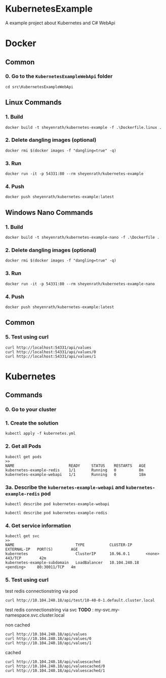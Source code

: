 # KubernetesExample
A example project about Kubernetes and C# WebApi

# Docker
## Common
### 0. Go to the `KubernetesExampleWebApi` folder
```
cd src\KubernetesExampleWebApi
```

## Linux Commands
### 1. Build
```
docker build -t sheyenrath/kubernetes-example -f .\Dockerfile.linux .
```

### 2. Delete dangling images (optional)
```
docker rmi $(docker images -f "dangling=true" -q)
```

### 3. Run
```
docker run -it -p 54331:80 --rm sheyenrath/kubernetes-example
```

### 4. Push
```
docker push sheyenrath/kubernetes-example:latest
```

## Windows Nano Commands
### 1. Build
```
docker build -t sheyenrath/kubernetes-example-nano -f .\Dockerfile .
```

### 2. Delete dangling images (optional)
```
docker rmi $(docker images -f "dangling=true" -q)
```

### 3. Run
```
docker run -it -p 54331:80 --rm sheyenrath/kubernetes-example-nano
```

### 4. Push
```
docker push sheyenrath/kubernetes-example:latest
```

## Common
### 5. Test using curl
```
curl http://localhost:54331/api/values
curl http://localhost:54331/api/values/0
curl http://localhost:54331/api/values/1
```


# Kubernetes
## Commands
### 0. Go to your cluster 

### 1. Create the solution
```
kubectl apply -f kubernetes.yml
```

### 2. Get all Pods
```
kubectl get pods
>>
NAME                        READY     STATUS    RESTARTS   AGE
kubernetes-example-redis    1/1       Running   0          8m
kubernetes-example-webapi   1/1       Running   0          18m
```

### 3a. Describe the `kubernetes-example-webapi` and `kubernetes-example-redis` pod
```
kubectl describe pod kubernetes-example-webapi

kubectl describe pod kubernetes-example-redis
```

### 4. Get service information
```
kubectl get svc
>>
NAME                           TYPE           CLUSTER-IP      EXTERNAL-IP   PORT(S)        AGE
kubernetes                     ClusterIP      10.96.0.1       <none>        443/TCP        42m
kubernetes-example-subdomain   LoadBalancer   10.104.240.18   <pending>     80:30011/TCP   4m
```

### 5. Test using curl
test redis connectionstring via pod
```
curl http://10.104.240.18/api/test/10-40-0-1.default.cluster.local
```

test redis connectionstring via svc
**TODO** : my-svc.my-namespace.svc.cluster.local

non cached
```
curl http://10.104.240.18/api/values
curl http://10.104.240.18/api/values/0
curl http://10.104.240.18/api/values/1
```

cached
```
curl http://10.104.240.18/api/valuescached
curl http://10.104.240.18/api/valuescached/0
curl http://10.104.240.18/api/valuescached/1
```
